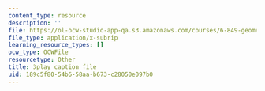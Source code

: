 ```yaml
---
content_type: resource
description: ''
file: https://ol-ocw-studio-app-qa.s3.amazonaws.com/courses/6-849-geometric-folding-algorithms-linkages-origami-polyhedra-fall-2012/189c5f8054b658aab673c28050e097b0_usWjdV0-Jg0.vtt
file_type: application/x-subrip
learning_resource_types: []
ocw_type: OCWFile
resourcetype: Other
title: 3play caption file
uid: 189c5f80-54b6-58aa-b673-c28050e097b0
---
```

